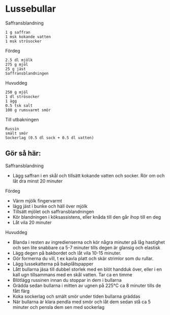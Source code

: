 # Lussebullar
Saffransblandning
```
1 g saffran
1 msk kokande vatten
1 msk strösocker
```
Fördeg
```
2.5 dl mjölk
275 g mjöl
25 g jäst
Saffransblandningen
```
Huvuddeg
```
250 g mjöl
1 dl strösocker
1 ägg
0.5 tsk salt
100 g rumsvarmt smör
```
Till utbakningen
```
Russin
smält smör
Sockerlag (0.5 dl sock + 0.5 dl vatten)
```
## Gör så här:
Saffransblandning
* Lägg saffran i en skål och tillsätt kokande vatten och socker. Rör om och låt dra minst 20 minuter

Fördeg
* Värm mjölk fingervarmt
* lägg jäst i bunke och häll över mjölk
* Tillsätt mjölet och saffransblandningen
* Kör blandningen i köksassistens, eller knåda till den går ihop till en deg
* Låt vila 20 minuter

Huvuddeg
* Blanda i resten av ingredienserna och kör några minuter på låg hastighet och
  sen lite snabbare ca 5-7 minuter tills degen är glansig och elastisk
* Lägg degen på bakbordet och låt vila 10-15 minuter.
* Gör formerna du vill, t ex kavla platt och skär strimlor som du rullar.
* Lägg lussekatterna på bakplåtspapper
* Lått bullarna jäsa till dubbel storlek med en blöt handduk över, eller i en
  kall ugn tillsammans med en skål vatten. Tar ca en timme
* Blötlägg russinen innan du stoppar in dem i bullarna
* Grädda sedan bullarna i mitten av ugnen på 225°C ca 8 minuter tills de fått
  färg
* Koka sockerlag och smält smör under tiden bullarna gräddas
* När bullarna är klara pendla med smör och låt dem sedan stå ca 5 minuter och
  pensla dem sen med sockerlag
